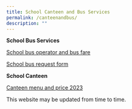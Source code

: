 ```yaml
---
title: School Canteen and Bus Services
permalink: /canteenandbus/
description: ""
---
```

**School Bus Services**

[School bus operator and bus fare](/files/Our%20school%20info/school%20bus%20operator%20and%20nte%20price%202024-2025.pdf)

[School bus request form](/files/Our%20school%20info/fvps%20request%20for%20school%20bus%20services%202024-2025.pdf)

**School Canteen**

[Canteen menu and price 2023](/files/canteen%20menu%20and%20price%202023.pdf)

This website may be updated from time to time. 